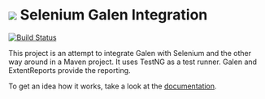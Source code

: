 <img src="https://wcm.io/images/favicon-16@2x.png"/> Selenium Galen Integration
==========================
[![Build Status](https://travis-ci.org/wcm-io-qa/wcm-io-qa-galenium.png?branch=develop)](https://travis-ci.org/wcm-io-qa/wcm-io-qa-galenium) 

This project is an attempt to integrate Galen with Selenium and the other way around in a Maven project. It uses TestNG as a test runner. Galen and ExtentReports provide the reporting.

To get an idea how it works, take a look at the [documentation].


[documentation]: https://qa.wcm.io/galenium/

